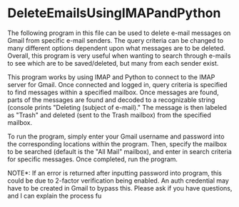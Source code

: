 # DeleteEmailsUsingIMAPandPython

The following program in this file can be used to delete e-mail messages on Gmail from specific e-mail senders.
The query criteria can be changed to many different options dependent upon what messages are to be deleted.
Overall, this program is very useful when wanting to search through e-mails to see which are to be saved/deleted, but many from each sender exist.

This program works by using IMAP and Python to connect to the IMAP server for Gmail. Once connected and logged in, query criteria is specified to find messages within a specified mailbox. Once messages are found, parts of the messages are found and decoded to a recognizable string (console prints "Deleting (subject of e-mail)." The message is then labeled as "Trash" and deleted (sent to the Trash mailbox) from the specified mailbox.

To run the program, simply enter your Gmail username and password into the corresponding locations within the program. Then, specify the mailbox to be searched (default is the "All Mail" mailbox), and enter in search criteria for specific messages. Once completed, run the program.

NOTE*: If an error is returned after inputting password into program, this could be due to 2-factor verification being enabled. An auth credential may have to be created in Gmail to bypass this. Please ask if you have questions, and I can explain the process fu
